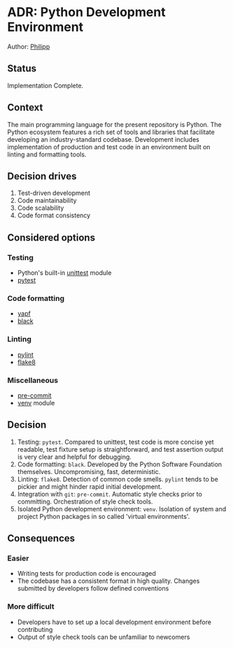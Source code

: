 # ADR: Python Development Environment

Author: [Philipp](https://github.com/orgs/boxwise/people/pylipp)

## Status

Implementation Complete.

## Context

The main programming language for the present repository is Python. The Python ecosystem features a rich set of tools and libraries that facilitate developing an industry-standard codebase. Development includes implementation of production and test code in an environment built on linting and formatting tools.

## Decision drives

1. Test-driven development
1. Code maintainability
1. Code scalability
1. Code format consistency

## Considered options

### Testing

- Python's built-in [unittest](https://docs.python.org/3.6/library/unittest.html) module
- [pytest](https://docs.pytest.org/en/latest/)

### Code formatting

- [yapf](https://github.com/google/yapf)
- [black](https://github.com/psf/black)

### Linting

- [pylint](http://pylint.pycqa.org/en/latest/)
- [flake8](https://flake8.pycqa.org/en/latest/index.html#quickstart)

### Miscellaneous

- [pre-commit](https://pre-commit.com/)
- [venv](https://docs.python.org/3.6/library/venv.html) module

## Decision

1. Testing: `pytest`. Compared to unittest, test code is more concise yet readable, test fixture setup is straightforward, and test assertion output is very clear and helpful for debugging.
1. Code formatting: `black`. Developed by the Python Software Foundation themselves. Uncompromising, fast, deterministic.
1. Linting: `flake8`. Detection of common code smells. `pylint` tends to be pickier and might hinder rapid initial development.
1. Integration with `git`: `pre-commit`. Automatic style checks prior to committing. Orchestration of style check tools.
1. Isolated Python development environment: `venv`. Isolation of system and project Python packages in so called 'virtual environments'.

## Consequences

### Easier

- Writing tests for production code is encouraged
- The codebase has a consistent format in high quality. Changes submitted by developers follow defined conventions

### More difficult

- Developers have to set up a local development environment before contributing
- Output of style check tools can be unfamiliar to newcomers
